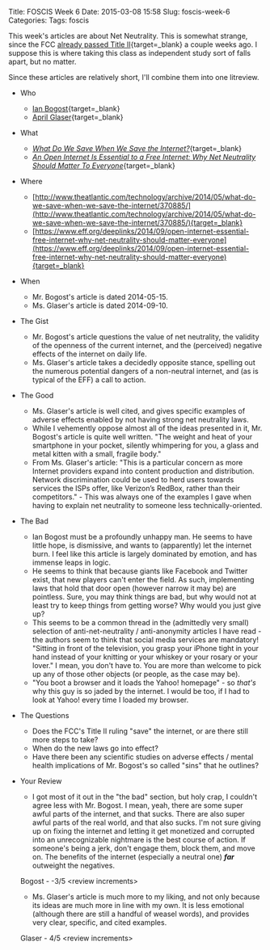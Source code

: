 Title: FOSCIS Week 6
Date: 2015-03-08 15:58
Slug: foscis-week-6
Categories:
Tags: foscis

This week's articles are about Net Neutrality. This is somewhat strange, since the FCC [already passed Title II](http://www.theverge.com/2015/2/26/8114265/fcc-ruling-net-neutrality-victory-internet-title-ii){target=_blank} a couple weeks ago. I suppose this is where taking this class as independent study sort of falls apart, but no matter.

Since these articles are relatively short, I'll combine them into one litreview.

- Who
    - [Ian Bogost](http://bogost.com/){target=_blank}
    - [April Glaser](https://twitter.com/aprilaser){target=_blank}

- What
    - [*What Do We Save When We Save the Internet?*](http://www.theatlantic.com/technology/archive/2014/05/what-do-we-save-when-we-save-the-internet/370885/){target=_blank}
    - [*An Open Internet Is Essential to a Free Internet: Why Net Neutrality Should Matter To Everyone*](https://www.eff.org/deeplinks/2014/09/open-internet-essential-free-internet-why-net-neutrality-should-matter-everyone){target=_blank}

- Where
    - [http://www.theatlantic.com/technology/archive/2014/05/what-do-we-save-when-we-save-the-internet/370885/](http://www.theatlantic.com/technology/archive/2014/05/what-do-we-save-when-we-save-the-internet/370885/){target=_blank}
    - [https://www.eff.org/deeplinks/2014/09/open-internet-essential-free-internet-why-net-neutrality-should-matter-everyone](https://www.eff.org/deeplinks/2014/09/open-internet-essential-free-internet-why-net-neutrality-should-matter-everyone){target=_blank}

- When
    - Mr. Bogost's article is dated 2014-05-15.
    - Ms. Glaser's article is dated 2014-09-10.

- The Gist
    - Mr. Bogost's article questions the value of net neutrality, the validity of the openness of the current internet, and the (perceived) negative effects of the internet on daily life.
    - Ms. Glaser's article takes a decidedly opposite stance, spelling out the numerous potential dangers of a non-neutral internet, and (as is typical of the EFF) a call to action.

- The Good
    - Ms. Glaser's article is well cited, and gives specific examples of adverse effects enabled by not having strong net neutrality laws.
    - While I vehemently oppose almost all of the ideas presented in it, Mr. Bogost's article is quite well written. "The weight and heat of your smartphone in your pocket, silently whimpering for you, a glass and metal kitten with a small, fragile body."
    - From Ms. Glaser's article: "This is a particular concern as more Internet providers expand into content production and distribution. Network discrimination could be used to herd users towards services the ISPs offer, like Verizon’s RedBox, rather than their competitors." - This was always one of the examples I gave when having to explain net neutrality to someone less technically-oriented.

- The Bad
    - Ian Bogost must be a profoundly unhappy man. He seems to have little hope, is dismissive, and wants to (apparently) let the internet burn. I feel like this article is largely dominated by emotion, and has immense leaps in logic.
    - He seems to think that because giants like Facebook and Twitter exist, that new players can't enter the field. As such, implementing laws that hold that door open (however narrow it may be) are pointless. Sure, you may think things are bad, but why would not at least try to keep things from getting worse? Why would you just give up?
    - This seems to be a common thread in the (admittedly very small) selection of anti-net-neutrality / anti-anonymity articles I have read - the authors seem to think that social media services are mandatory! "Sitting in front of the television, you grasp your iPhone tight in your hand instead of your knitting or your whiskey or your rosary or your lover." I mean, you don't have to. You are more than welcome to pick up any of those other objects (or people, as the case may be).
    - "You boot a browser and it loads the Yahoo! homepage" - so *that's* why this guy is so jaded by the internet. I would be too, if I had to look at Yahoo! every time I loaded my browser.


- The Questions
    - Does the FCC's Title II ruling "save" the internet, or are there still more steps to take?
    - When do the new laws go into effect?
    - Have there been any scientific studies on adverse effects / mental health implications of Mr. Bogost's so called "sins" that he outlines?

- Your Review
    - I got most of it out in the "the bad" section, but holy crap, I couldn't agree less with Mr. Bogost. I mean, yeah, there are some super awful parts of the internet, and that sucks. There are also super awful parts of the real world, and that also sucks. I'm not sure giving up on fixing the internet and letting it get monetized and corrupted into an unrecognizable nightmare is the best course of action. If someone's being a jerk, don't engage them, block them, and move on. The benefits of the internet (especially a neutral one) ***far*** outweight the negatives.

    Bogost - -3/5 <review increments\>

    - Ms. Glaser's article is much more to my liking, and not only because its ideas are much more in line with my own. It is less emotional (although there are still a handful of weasel words), and provides very clear, specific, and cited examples.

    Glaser - 4/5 <review increments\>